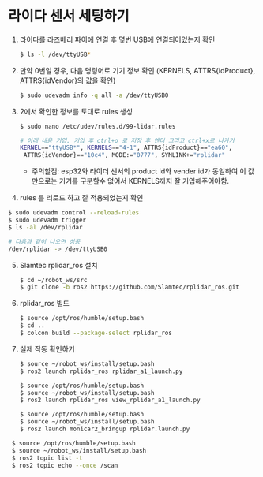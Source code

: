 # 라이다 센서 세팅하기

1. 라이다를 라즈베리 파이에 연결 후 몇번 USB에 연결되어있는지 확인
   ```bash
   $ ls -l /dev/ttyUSB*
   ```

2. 만약 0번일 경우, 다음 명령어로 기기 정보 확인 (KERNELS, ATTRS{idProduct}, ATTRS{idVendor}의 값을 확인)
   ```bash
   $ sudo udevadm info -q all -a /dev/ttyUSB0
   ```
   
3. 2에서 확인한 정보를 토대로 rules 생성
   ```bash
   $ sudo nano /etc/udev/rules.d/99-lidar.rules
   ```

   ```bash
   # 아래 내용 기입. 기입 후 ctrl+o 로 저장 후 엔터 그리고 ctrl+x로 나가기
   KERNEL=="ttyUSB*", KERNELS=="4-1", ATTRS{idProduct}=="ea60",
    ATTRS{idVendor}=="10c4", MODE:="0777", SYMLINK+="rplidar"
   ```

   * 주의할점: esp32와 라이더 센서의 product id와 vender id가 동일하여 이 값만으로는 기기를 구분할수 없어서 KERNELS까지 잘 기입해주어야함.
     
4. rules 를 리로드 하고 잘 적용되었는지 확인
  ```bash
  $ sudo udevadm control --reload-rules
  $ sudo udevadm trigger
  $ ls -al /dev/rplidar
  ```

  ```bash
  # 다음과 같이 나오면 성공
  /dev/rplidar -> /dev/ttyUSB0
  ```

5. Slamtec rplidar_ros 설치
   ```bash
   $ cd ~/robot_ws/src
   $ git clone -b ros2 https://github.com/Slamtec/rplidar_ros.git
   ```
   
6. rplidar_ros 빌드
   ```bash
   $ source /opt/ros/humble/setup.bash
   $ cd ..
   $ colcon build --package-select rplidar_ros
   ```

7. 실제 작동 확인하기
   ```bash
   $ source ~/robot_ws/install/setup.bash
   $ ros2 launch rplidar_ros rplidar_a1_launch.py
   ```

   ```bash
   $ source /opt/ros/humble/setup.bash
   $ source ~/robot_ws/install/setup.bash
   $ ros2 launch rplidar_ros view_rplidar_a1_launch.py
   ```

   ```bash
   $ source /opt/ros/humble/setup.bash
   $ source ~/robot_ws/install/setup.bash
   $ ros2 launch monicar2_bringup rplidar.launch.py
   ```

  ```bash
   $ source /opt/ros/humble/setup.bash
   $ source ~/robot_ws/install/setup.bash
   $ ros2 topic list -t
   $ ros2 topic echo --once /scan
   ```
